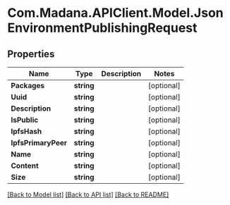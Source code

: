 
# Com.Madana.APIClient.Model.JsonEnvironmentPublishingRequest

## Properties

Name | Type | Description | Notes
------------ | ------------- | ------------- | -------------
**Packages** | **string** |  | [optional] 
**Uuid** | **string** |  | [optional] 
**Description** | **string** |  | [optional] 
**IsPublic** | **string** |  | [optional] 
**IpfsHash** | **string** |  | [optional] 
**IpfsPrimaryPeer** | **string** |  | [optional] 
**Name** | **string** |  | [optional] 
**Content** | **string** |  | [optional] 
**Size** | **string** |  | [optional] 

[[Back to Model list]](../README.md#documentation-for-models)
[[Back to API list]](../README.md#documentation-for-api-endpoints)
[[Back to README]](../README.md)

